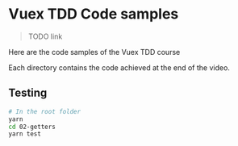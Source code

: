 Vuex TDD Code samples
===

> TODO link

Here are the code samples of the Vuex TDD course

Each directory contains the code achieved at the end of the video.

## Testing

```bash
# In the root folder
yarn
cd 02-getters
yarn test
```
